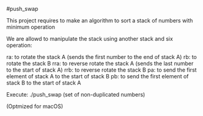 #push_swap

This project requires to make an algorithm to sort a stack of numbers with minimum operation

We are allowd to manipulate the stack using another stack and six operation:

ra: to rotate the stack A (sends the first number to the end of stack A)
rb: to rotate the stack B
rra: to reverse rotate the stack A (sends the last number to the start of stack A)
rrb: to reverse rotate the stack B
pa: to send the first element of stack A to the start of stack B
pb: to send the first element of stack B to the start of stack A

Execute: ./push_swap (set of non-duplicated numbers)

(Optmized for macOS)
